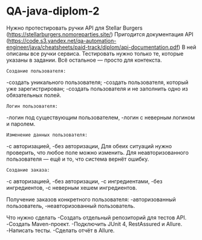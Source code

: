 # QA-java-diplom-2

  Нужно протестировать ручки API для Stellar Burgers (https://stellarburgers.nomoreparties.site/)
  Пригодится документация API (https://code.s3.yandex.net/qa-automation-engineer/java/cheatsheets/paid-track/diplom/api-documentation.pdf) 
  В ней описаны все ручки сервиса.
  Тестировать нужно только те, которые указаны в задании.
  Всё остальное — просто для контекста.
  
    Создание пользователя:
-создать уникального пользователя;
-создать пользователя, который уже зарегистрирован;
-создать пользователя и не заполнить одно из обязательных полей.

    Логин пользователя:
-логин под существующим пользователем,
-логин с неверным логином и паролем.

    Изменение данных пользователя:
-с авторизацией,
-без авторизации,
Для обеих ситуаций нужно проверить, что любое поле можно изменить. 
Для неавторизованного пользователя — ещё и то, что система вернёт ошибку.

    Создание заказа:
-с авторизацией,
-без авторизации,
-с ингредиентами,
-без ингредиентов,
-с неверным хешем ингредиентов.

  Получение заказов конкретного пользователя:
-авторизованный пользователь,
-неавторизованный пользователь.

  Что нужно сделать
-Создать отдельный репозиторий для тестов API.
-Создать Maven-проект.
-Подключить JUnit 4, RestAssured и Allure.
-Написать тесты.
-Сделать отчёт в Allure.
